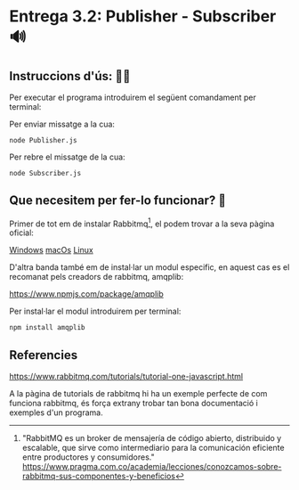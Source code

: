 # Entrega 3.2: Publisher - Subscriber 🔊

## Instruccions d'ús: 🧙‍♂️

Per executar el programa introduirem el següent comandament per terminal:

Per enviar missatge a la cua:

    node Publisher.js

Per rebre el missatge de la cua: 

    node Subscriber.js

## Que necesitem per fer-lo funcionar? 🧞

Primer de tot em de instalar Rabbitmq[^1], el podem trovar a la seva pàgina oficial: 

[Windows](https://www.rabbitmq.com/install-windows.html'🪟')
[macOs](https://www.rabbitmq.com/install-homebrew.html'🍏')
[Linux](https://www.rabbitmq.com/install-debian.html'👽')

D'altra banda també em de instal·lar un modul especific, en aquest cas es el recomanat pels creadors de rabbitmq, amqplib:

https://www.npmjs.com/package/amqplib

Per instal·lar el modul introduirem per terminal: 

    npm install amqplib

## Referencies

https://www.rabbitmq.com/tutorials/tutorial-one-javascript.html 

A la pàgina de tutorials de rabbitmq hi ha un exemple perfecte de com funciona rabbitmq, és força extrany trobar tan bona documentació i exemples d'un programa.



[^1]: "RabbitMQ es un broker de mensajería de código abierto, distribuido y escalable, que sirve como intermediario para la comunicación eficiente entre productores y consumidores." https://www.pragma.com.co/academia/lecciones/conozcamos-sobre-rabbitmq-sus-componentes-y-beneficios

